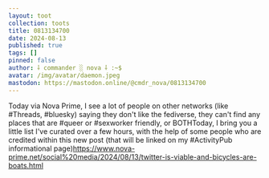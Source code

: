 ```yaml
---
layout: toot
collection: toots
title: 0813134700
date: 2024-08-13
published: true
tags: []
pinned: false
author: ⸸ commander ░ nova ⸸ :~$
avatar: /img/avatar/daemon.jpeg
mastodon: https://mastodon.online/@cmdr_nova/0813134700
---
```


Today via Nova Prime, I see a lot of people on other networks (like #Threads, #bluesky)  saying they don't like the fediverse, they can't find any places that are #queer or #sexworker friendly, or BOTHToday, I bring you a little list I've curated over a few hours, with the help of some people who are credited within this new post (that will be linked on my #ActivityPub informational page)https://www.nova-prime.net/social%20media/2024/08/13/twitter-is-viable-and-bicycles-are-boats.html
